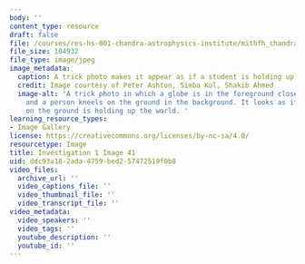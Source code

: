 ```yaml
---
body: ''
content_type: resource
draft: false
file: /courses/res-hs-001-chandra-astrophysics-institute/mithfh_chandra_inv1_trck3.jpg
file_size: 104932
file_type: image/jpeg
image_metadata:
  caption: A trick photo makes it appear as if a student is holding up the world.
  credit: Image courtesy of Peter Ashton, Simba Kol, Shakib Ahmed
  image-alt: 'A trick photo in which a globe is in the foreground close to the camera
    and a person kneels on the ground in the background. It looks as if the person
    on the ground is holding up the world. '
learning_resource_types:
- Image Gallery
license: https://creativecommons.org/licenses/by-nc-sa/4.0/
resourcetype: Image
title: Investigation 1 Image 41
uid: ddc93a18-2ada-4759-bed2-57472519f0b8
video_files:
  archive_url: ''
  video_captions_file: ''
  video_thumbnail_file: ''
  video_transcript_file: ''
video_metadata:
  video_speakers: ''
  video_tags: ''
  youtube_description: ''
  youtube_id: ''
---
```

